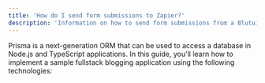 ```yaml
---
title: 'How do I send form submissions to Zapier?'
description: 'Information on how to send form submissions from a Blutui project to Zapier.'
---
```


Prisma is a next-generation ORM that can be used to access a database in Node.js and TypeScript applications. In this guide, you'll learn how to implement a sample fullstack blogging application using the following technologies:
